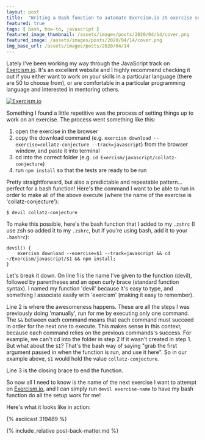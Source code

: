 ```yaml
---
layout: post
title:  "Writing a Bash function to automate Exercism.io JS exercise setup"
featured: true
tags: [ bash, how-to, javascript ]
featured_image_thumbnail: /assets/images/posts/2020/04/14/cover.png
featured_image: /assets/images/posts/2020/04/14/cover.png
img_base_url: /assets/images/posts/2020/04/14
---
```


Lately I've been working my way through the JavaScript track on [Exercism.io](https://exercism.io/). It's an excellent website and I highly recommend checking it out if you either want to work on your skills in a particular language (there are 50 to choose from), or are comfortable in a particular programming language and interested in mentoring others.

[![Exercism.io]({{page.img_base_url}}/exercism-site.png)](https://exercism.io/)

Something I found a little repetitive was the process of setting things up to work on an exercise. The process went something like this:

1. open the exercise in the browser
2. copy the download command (e.g. `exercism download --exercise=collatz-conjecture --track=javascript`) from the browser window, and paste it into terminal
3. cd into the correct folder (e.g. `cd Exercism/javascript/collatz-conjecture`)
4. run `npm install` so that the tests are ready to be run

Pretty straightforward, but also a predictable and repeatable pattern... perfect for a bash function! Here's the command I want to be able to run in order to make all of the above execute (where the name of the exercise is 'collatz-conjecture'):

`$ devil collatz-conjecture`

To make this possible, here's the bash function that I added to my `.zshrc` (I use zsh so added it to my `.zshrc`, but if you're using bash, add it to your `.bashrc`):

```
devil() {
    exercism download --exercise=$1 --track=javascript && cd ~/Exercism/javascript/$1 && npm install;
}
```

Let's break it down. On line 1 is the name I've given to the function (devil), followed by parentheses and an open curly brace (standard function syntax). I named my function 'devil' because it's easy to type, and something I associate easily with 'exercism' (making it easy to remember).

Line 2 is where the awesomeness happens. These are all the steps I was previously doing 'manually', run for me by executing only one command. The `&&` between each command means that each command must succeed in order for the next one to execute. This makes sense in this context, because each command relies on the previous commands's success. For example, we can't cd into the folder in step 2 if it wasn't created in step 1. But what about the `$1`? That's the bash way of saying "grab the first argument passed in when the function is run, and use it here". So in our example above, `$1` would hold the value `collatz-conjecture`.

Line 3 is the closing brace to end the function.

So now all I need to know is the name of the next exercise I want to attempt on [Exercism.io](https://exercism.io/), and I can simply run `devil exercise-name` to have my bash function do all the setup work for me!

Here's what it looks like in action:

{% asciicast 319489 %}

{% include_relative post-back-matter.md %}